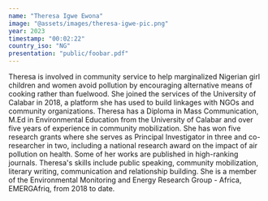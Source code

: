 ```yaml
---
name: "Theresa Igwe Ewona"
image: "@assets/images/theresa-igwe-pic.png"
year: 2023
timestamp: "00:02:22"
country_iso: "NG"
presentation: "public/foobar.pdf"
---
```


Theresa is involved in community service to help marginalized Nigerian girl children and women avoid pollution by encouraging alternative means of cooking rather than fuelwood. She joined the services of the University of Calabar in 2018, a platform she has used to build linkages with NGOs and community organizations. Theresa has a Diploma in Mass Communication, M.Ed in Environmental Education from the University of Calabar and over five years of experience in community mobilization. She has won five research grants where she serves as Principal Investigator in three and co-researcher in two, including a national research award on the impact of air pollution on health. Some of her works are published in high-ranking journals. Theresa's skills include public speaking, community mobilization, literary writing, communication and relationship building. She is a member of the Environmental Monitoring and Energy Research Group - Africa, EMERGAfriq, from 2018 to date.
